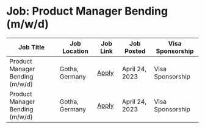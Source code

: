# Job: Product Manager Bending (m/w/d)

| Job Title | Job Location | Job Link | Job Posted | Visa Sponsorship |
| --- | --- | --- | --- | --- |
| Product Manager Bending (m/w/d) | Gotha, Germany | [Apply](https://careers.bystronic.com/careers-fr/offres/advertisement.php?includeDocument=/de-de/karriere/jobs/Product-Manager-Bending-m-w-d.php) | April 24, 2023 | Visa Sponsorship |
| Product Manager Bending (m/w/d) | Gotha, Germany | [Apply](https://careers.bystronic.com/careers-fr/offres/advertisement.php?includeDocument=/de-de/karriere/jobs/Product-Manager-Bending-m-w-d.php) | April 24, 2023 | Visa Sponsorship |
